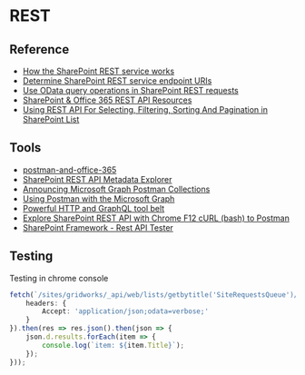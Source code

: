 # REST

## Reference

- [How the SharePoint REST service works](https://docs.microsoft.com/en-us/sharepoint/dev/sp-add-ins/get-to-know-the-sharepoint-rest-service)
- [Determine SharePoint REST service endpoint URIs](https://docs.microsoft.com/en-us/sharepoint/dev/sp-add-ins/determine-sharepoint-rest-service-endpoint-uris)
- [Use OData query operations in SharePoint REST requests](https://docs.microsoft.com/en-us/sharepoint/dev/sp-add-ins/use-odata-query-operations-in-sharepoint-rest-requests)
- [SharePoint & Office 365 REST API Resources](https://github.com/andrewconnell/sp-o365-rest)
- [Using REST API For Selecting, Filtering, Sorting And Pagination in SharePoint List](https://social.technet.microsoft.com/wiki/contents/articles/35796.sharepoint-2013-using-rest-api-for-selecting-filtering-sorting-and-pagination-in-sharepoint-list.aspx)

## Tools

- [postman-and-office-365](https://www.helloitsliam.com/2016/02/04/postman-and-office-365)
- [SharePoint REST API Metadata Explorer](https://s-kainet.github.io/sp-rest-explorer)
- [Announcing Microsoft Graph Postman Collections](https://developer.microsoft.com/en-us/sharepoint/blogs/postman-collections/)
- [Using Postman with the Microsoft Graph](https://www.youtube.com/watch?v=7Sx2pFY21YQ)
- [Powerful HTTP and GraphQL tool belt](https://insomnia.rest/)
- [Explore SharePoint REST API with Chrome F12 cURL (bash) to Postman](https://www.spjeff.com/2020/06/16/explore-sharepoint-rest-api-with-chrome-f12-curl-bash-to-postman/)
- [SharePoint Framework - Rest API Tester](https://github.com/estruyf/spfx-rest-api-tester)

## Testing

Testing in chrome console

```ts
fetch(`/sites/gridworks/_api/web/lists/getbytitle('SiteRequestsQueue')/items?$select=Id,Title,gwRequestSiteAlias&$orderby=Id desc`, {
    headers: {
        Accept: 'application/json;odata=verbose;'
    }
}).then(res => res.json().then(json => {
    json.d.results.forEach(item => {
        console.log(`item: ${item.Title}`);
    });
}));
```
